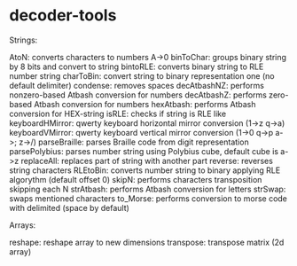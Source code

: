 # decoder-tools

Strings:

AtoN: converts characters to numbers A->0
binToChar: groups binary string by 8 bits and convert to string
bintoRLE: converts binary string to RLE number string
charToBin: convert string to binary representation one (no default delimiter)
condense: removes spaces
decAtbashNZ: performs nonzero-based Atbash conversion for numbers
decAtbashZ: performs zero-based Atbash conversion for numbers
hexAtbash: performs Atbash conversion for HEX-string
isRLE: checks if string is RLE like
keyboardHMirror: qwerty keyboard horizontal mirror conversion (1->z q->a)
keyboardVMirror: qwerty keyboard vertical mirror conversion (1->0 q->p a->; z->/)
parseBraille: parses Braille code from digit representation
parsePolybius: parses number string using Polybius cube, default cube is a->z
replaceAll: replaces part of string with another part
reverse: reverses string characters
RLEtoBin: converts number string to binary applying RLE algorythm (default offset 0)
skipN: performs characters transposition skipping each N
strAtbash: performs Atbash conversion for letters
strSwap: swaps mentioned characters
to_Morse: performs conversion to morse code with delimited (space by default)


Arrays:

reshape: reshape array to new dimensions
transpose: transpose matrix (2d array)
